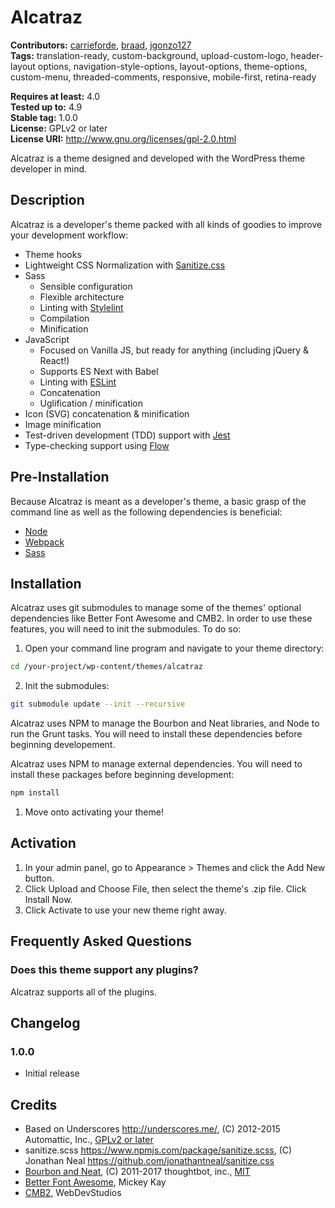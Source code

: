 # Alcatraz #

**Contributors:** [carrieforde](https://profiles.wordpress.org/carrieforde), [braad](https://profiles.wordpress.org/braad), [jgonzo127](https://profiles.wordpress.org/jgonzo127)  
**Tags:** translation-ready, custom-background, upload-custom-logo, header-layout options, navigation-style-options, layout-options, theme-options, custom-menu, threaded-comments, responsive, mobile-first, retina-ready  

**Requires at least:** 4.0  
**Tested up to:** 4.9  
**Stable tag:** 1.0.0  
**License:** GPLv2 or later  
**License URI:** http://www.gnu.org/licenses/gpl-2.0.html  

Alcatraz is a theme designed and developed with the WordPress theme developer in mind.

## Description ##

Alcatraz is a developer's theme packed with all kinds of goodies to improve your development workflow:

- Theme hooks
- Lightweight CSS Normalization with [Sanitize.css](https://github.com/jonathantneal/sanitize.css)
- Sass
  * Sensible configuration
  * Flexible architecture
  * Linting with [Stylelint](https://stylelint.io/)
  * Compilation
  * Minification
- JavaScript
  * Focused on Vanilla JS, but ready for anything (including jQuery & React!)
  * Supports ES Next with Babel
  * Linting with [ESLint](https://eslint.org/)
  * Concatenation
  * Uglification / minification
- Icon (SVG) concatenation & minification
- Image minification
- Test-driven development (TDD) support with [Jest](https://facebook.github.io/jest/)
- Type-checking support using [Flow](https://flow.org/en/)

## Pre-Installation ##

Because Alcatraz is meant as a developer's theme, a basic grasp of the command line as well as the following dependencies is beneficial:

* [Node](http://node.js)
* [Webpack](https://webpack.js.org/)
* [Sass](http://sass-lang.com)

## Installation ##

Alcatraz uses git submodules to manage some of the themes' optional dependencies like Better Font Awesome and CMB2. In order to use these features, you will need to init the submodules. To do so:

1. Open your command line program and navigate to your theme directory:
```sh
cd /your-project/wp-content/themes/alcatraz
```

2. Init the submodules:
```sh
git submodule update --init --recursive
```

Alcatraz uses NPM to manage the Bourbon and Neat libraries, and Node to run the Grunt tasks. You will need to install these dependencies before beginning developement.

Alcatraz uses NPM to manage external dependencies. You will need to install these packages before beginning development:

```sh
npm install
```
1. Move onto activating your theme!

## Activation ##

1. In your admin panel, go to Appearance > Themes and click the Add New button.
2. Click Upload and Choose File, then select the theme's .zip file. Click Install Now.
3. Click Activate to use your new theme right away.

## Frequently Asked Questions ##

### Does this theme support any plugins? ###

Alcatraz supports all of the plugins.

## Changelog ##

### 1.0.0 ###
* Initial release

## Credits ##

* Based on Underscores http://underscores.me/, (C) 2012-2015 Automattic, Inc., [GPLv2 or later](https://www.gnu.org/licenses/gpl-2.0.html)
* sanitize.scss https://www.npmjs.com/package/sanitize.scss, (C) Jonathan Neal https://github.com/jonathantneal/sanitize.css
* [Bourbon and Neat](http://bourbon.io/), (C) 2011-2017 thoughtbot, inc., [MIT](http://opensource.org/licenses/MIT)
* [Better Font Awesome](https://github.com/MickeyKay/better-font-awesome-library), Mickey Kay
* [CMB2](https://github.com/WebDevStudios/cmb2), WebDevStudios
